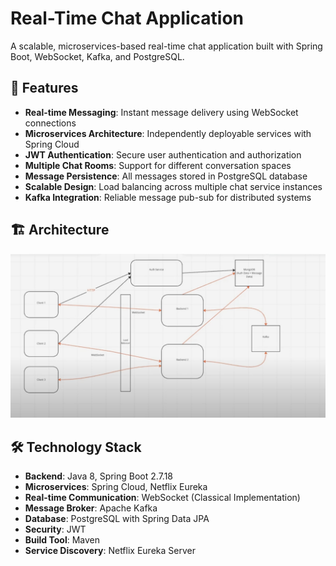 # Real-Time Chat Application

A scalable, microservices-based real-time chat application built with Spring Boot, WebSocket, Kafka, and PostgreSQL.

## 🚀 Features

- **Real-time Messaging**: Instant message delivery using WebSocket connections
- **Microservices Architecture**: Independently deployable services with Spring Cloud
- **JWT Authentication**: Secure user authentication and authorization
- **Multiple Chat Rooms**: Support for different conversation spaces
- **Message Persistence**: All messages stored in PostgreSQL database
- **Scalable Design**: Load balancing across multiple chat service instances
- **Kafka Integration**: Reliable message pub-sub for distributed systems

## 🏗️ Architecture

![HUSTLE-Architecture.png](./HUSTLE-Architecture.png)

## 🛠️ Technology Stack

- **Backend**: Java 8, Spring Boot 2.7.18
- **Microservices**: Spring Cloud, Netflix Eureka
- **Real-time Communication**: WebSocket (Classical Implementation)
- **Message Broker**: Apache Kafka
- **Database**: PostgreSQL with Spring Data JPA
- **Security**: JWT
- **Build Tool**: Maven
- **Service Discovery**: Netflix Eureka Server
